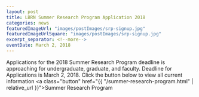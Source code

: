 ```yaml
---
layout: post
title: LBRN Summer Research Program Application 2018
categories: news
featuredImageUrl: "images/postImages/srp-signup.jpg"
featuredImageUrlSquare: "images/postImages/srp-signup.jpg"
excerpt_separator: <!--more-->
eventDate: March 2, 2018
---
```

Applications for the 2018 Summer Research Program deadline is approaching for undergraduate, graduate, and faculty.<!--more--> Deadline for Applications is March 2, 2018. Click the button below to view all current information
  <a class="button" href="{{ "/summer-research-program.html" | relative_url }}">Summer Research Program</a>
